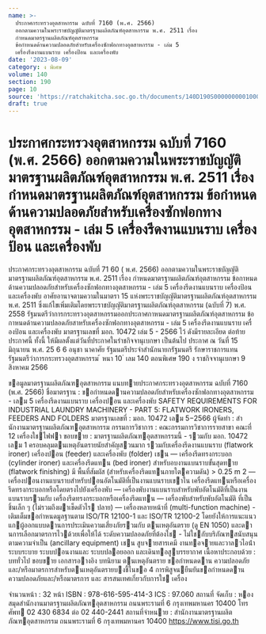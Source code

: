 ```yaml
---
name: >-
  ประกาศกระทรวงอุตสาหกรรม ฉบับที่ 7160 (พ.ศ. 2566)
  ออกตามความในพระราชบัญญัติมาตรฐานผลิตภัณฑ์อุตสาหกรรม พ.ศ. 2511 เรื่อง
  กำหนดมาตรฐานผลิตภัณฑ์อุตสาหกรรม
  ข้อกำหนดด้านความปลอดภัยสำหรับเครื่องซักฟอกทางอุตสาหกรรม - เล่ม 5
  เครื่องรีดงานแบนราบ เครื่องป้อน และเครื่องพับ
date: '2023-08-09'
category: ง พิเศษ
volume: 140
section: 190
page: 10
source: 'https://ratchakitcha.soc.go.th/documents/140D190S0000000001000.pdf'
draft: true
---
```


# ประกาศกระทรวงอุตสาหกรรม ฉบับที่ 7160 (พ.ศ. 2566) ออกตามความในพระราชบัญญัติมาตรฐานผลิตภัณฑ์อุตสาหกรรม พ.ศ. 2511 เรื่อง กำหนดมาตรฐานผลิตภัณฑ์อุตสาหกรรม ข้อกำหนดด้านความปลอดภัยสำหรับเครื่องซักฟอกทางอุตสาหกรรม - เล่ม 5 เครื่องรีดงานแบนราบ เครื่องป้อน และเครื่องพับ

ประกาศกระทรวงอุตสาหกรรม ฉบับที่ 71 60 ( พ.ศ. 2566) ออกตามความในพระราชบัญญัติมาตรฐานผลิตภัณฑ์อุตสาหกรรม พ.ศ. 2511 เรื่อง กำหนดมาตรฐานผลิตภัณฑ์อุตสาหกรรม ข้อกาหนดด้านความปลอดภัยสำหรับเครื่องซักฟอกทางอุตสาหกรรม - เล่ม 5 เครื่องรีดงานแบนราบ เครื่องป้อน และเครื่องพับ อาศัยอานาจตามความในมาตรา 15 แห่งพระราชบัญญัติมาตรฐานผลิตภัณฑ์อุตสาหกรรม พ.ศ. 2511 ซึ่งแก้ไขเพิ่มเติมโดยพระราชบัญญัติมาตรฐานผลิตภัณฑ์อุตสาหกรรม (ฉบับที่ 7) พ.ศ. 2558 รัฐมนตรีว่าการกระทรวงอุตสาหกรรมออกประกาศกาหนดมาตรฐานผลิตภัณฑ์อุตสาหกรรม ข้อกาหนดด้านความปลอดภัยสาหรับเครื่องซักฟอกทางอุตสาหกรรม - เล่ม 5 เครื่องรีดงานแบนราบ เครื่ องป้อน และเครื่องพับ มาตรฐานเลขที่ มอก. 10472 เล่ม 5 - 2566 ไว้ ดังมีรายละเอียด ต่อท้ายประกาศนี้ ทั้งนี้ ให้มีผลตั้งแต่วันที่ประกาศในรำชกิจจานุเบกษา เป็นต้นไป ประกาศ ณ วันที่ 15 มิถุนายน พ.ศ. 25 6 6 อนุชา นาคาศัย รัฐมนตรีประจำสำนักนายกรัฐมนตรี รักษาราชการแทน รัฐมนตรีว่าการกระทรวงอุตสาหกรรม ้ หนา 10 ่ เลม 140 ตอนพิเศษ 190 ง ราชกิจจานุเบกษา 9 สิงหาคม 2566

ขอมูลมาตรฐานผลิตภัณฑอุตสาหกรรม แนบทายประกาศกระทรวงอุตสาหกรรม ฉบับที่ 7160 (พ.ศ. 2566) ชื่อมาตรฐาน : ขอกําหนดดานความปลอดภัยสําหรับเครื่องซักฟอกทางอุตสาหกรรม - เลม 5 เครื่องรีดงานแบนราบ เครื่องปอน และเครื่องพับ SAFETY REQUIREMENTS FOR INDUSTRIAL LAUNDRY MACHINERY - PART 5: FLATWORK IRONERS, FEEDERS AND FOLDERS มาตรฐานเลขที่ : มอก. 10472 เลม 5−2566 ผู้จัดทํา : สํานักงานมาตรฐานผลิตภัณฑอุตสาหกรรม กรรมการวิชาการ : คณะกรรมการวิชาการรายสาขา คณะที่ 12 เครื่องใชไฟฟา ขอบขาย : มาตรฐานผลิตภัณฑอุตสาหกรรมนี้ - รวมกับ มอก. 10472 เลม 1 ครอบคลุมตนเหตุอันตรายนัยสําคัญสวนมาก รวมกับเครื่องรีดงานแบนราบ (flatwork ironer) เครื่องปอน (feeder) และเครื่องพับ (folder) เชน — เครื่องรีดทรงกระบอก (cylinder ironer) และเครื่องรีดแทน (bed ironer) สําหรับอบงานแบนราบขั้นสุดทาย (flatwork finishing) มี พื้นที่สัมผัส (สําหรับเครื่องรีดแทนภายใตความดัน) > 0.25 m 2 — เครื่องปอนงานแบนราบสําหรับปอนอัตโนมัติที่เป็นงานแบนราบเขาใน เครื่องรีดแทนหรือเครื่องรีดทรงกระบอกหรือโดยตรงไปยังเครื่องพับ — เครื่องพับงานแบนราบสําหรับพับอัตโนมัติที่เป็นงานแบนราบรวมกับ เครื่องรีดทรงกระบอกหรือเครื่องรีดแทน — เครื่องพับสําหรับพับอัตโนมัติ ที่เป็นชิ้นเล็ก ๆ (ไม่รวมถึงผาเช็ดตัวไร ปลาย) — เครื่องหลายหน้าที่ (multi-function machine) - เติมเต็มขอกําหนดมูลฐานตาม ISO/TR 12100-1 และ ISO/TR 12100-2 โดยยังให้การแนะแนวแกผู้ออกแบบดานการประเมินความเสี่ยงภัยรวมกับ ตนเหตุอันตราย (ดู EN 1050) และดานการเลือกมาตรการไวด้วยเพื่อให้ได้ ระดับความปลอดภัยที่ต้องใช - ไม่ใชกับบริภัณฑสนับสนุนตามความจําเป็น (ancillary equipment) เชน สูบจายสารเคมี งานทอจายและวาลวไอน้ํา ระบบระบาย ระบบปอนงานและ ระบบปลอยออก และเดินทอสูบรรยากาศ เนื้อหาประกอบด้วย : บททั่วไป ขอบขาย เอกสารอางอิง บทนิยาม ตนเหตุอันตราย ขอกําหนดดาน ความปลอดภัยและ/หรือมาตรการสําหรับตนเหตุอันตรายบงชี้ในขอ 4 การพิสูจนยืนยันขอกําหนดดานความปลอดภัยและ/หรือมาตรการ และ สารสนเทศเกี่ยวกับการใช เครื่อง

จํานวนหน้า : 32 หน้า ISBN : 978-616-595-414-3 ICS : 97.060 สถานที่ จัดเก็บ : หองสมุดสํานักงานมาตรฐานผลิตภัณฑอุตสาหกรรม ถนนพระรามที่ 6 กรุงเทพมหานคร 10400 โทรศัพท 02 430 6834 ต่อ 02 440-2441 สถานที่จําหนาย : สํานักงานมาตรฐานผลิตภัณฑอุตสาหกรรม ถนนพระรามที่ 6 กรุงเทพมหานคร 10400 https://www.tisi.go.th

